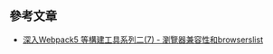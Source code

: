## 參考文章
- [深入Webpack5 等構建工具系列二(7) - 瀏覽器兼容性和browserslist](https://juejin.cn/post/6999073565072949261)